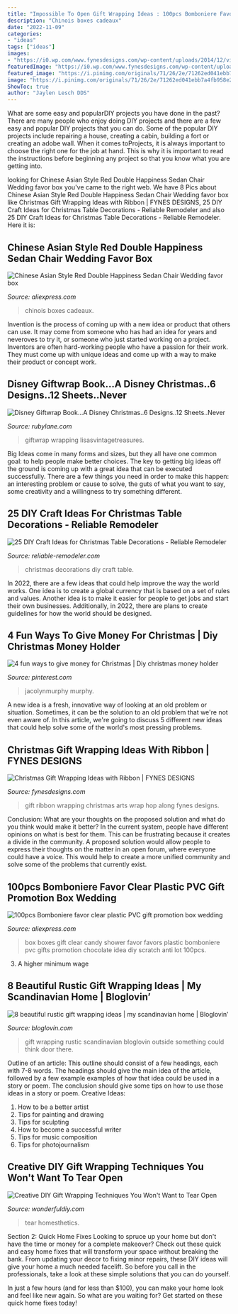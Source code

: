 ```yaml
---
title: "Impossible To Open Gift Wrapping Ideas : 100pcs Bomboniere Favor Clear Plastic Pvc Gift Promotion Box Wedding"
description: "Chinois boxes cadeaux"
date: "2022-11-09"
categories:
- "ideas"
tags: ["ideas"]
images:
- "https://i0.wp.com/www.fynesdesigns.com/wp-content/uploads/2014/12/virginia-gift-wrap.jpg?resize=700%2C995"
featuredImage: "https://i0.wp.com/www.fynesdesigns.com/wp-content/uploads/2014/12/virginia-gift-wrap.jpg?resize=700%2C995"
featured_image: "https://i.pinimg.com/originals/71/26/2e/71262ed041ebb7a4fb958e260ab9e282.jpg"
image: "https://i.pinimg.com/originals/71/26/2e/71262ed041ebb7a4fb958e260ab9e282.jpg"
ShowToc: true
author: "Jaylen Lesch DDS"
---
```



What are some easy and popularDIY projects you have done in the past?
There are many people who enjoy doing DIY projects and there are a few easy and popular DIY projects that you can do. Some of the popular DIY projects include repairing a house, creating a cabin, building a fort or creating an adobe wall. When it comes toProjects, it is always important to choose the right one for the job at hand. This is why it is important to read the instructions before beginning any project so that you know what you are getting into.

	

		
looking for Chinese Asian Style Red Double Happiness Sedan Chair Wedding favor box you've came to the right web. We have 8 Pics about Chinese Asian Style Red Double Happiness Sedan Chair Wedding favor box like Christmas Gift Wrapping Ideas with Ribbon | FYNES DESIGNS, 25 DIY Craft Ideas for Christmas Table Decorations - Reliable Remodeler and also 25 DIY Craft Ideas for Christmas Table Decorations - Reliable Remodeler. Here it is:
		
    
## Chinese Asian Style Red Double Happiness Sedan Chair Wedding Favor Box

<img loading=lazy src="https://ae01.alicdn.com/kf/HTB1rQarIVXXXXaZXFXXq6xXFXXX0/Chinese-Asian-Style-Red-Double-Happiness-Sedan-Chair-Wedding-favor-box-50PCS-LOT-party-gift-favor.jpg" onerror="this.onerror=null;this.src='https://tse3.mm.bing.net/th?id=OIP.n7ni-2fpbiBbfSasrEsYNAHaHY&amp;pid=15.1';" alt="Chinese Asian Style Red Double Happiness Sedan Chair Wedding favor box">

_Source: aliexpress.com_

>chinois boxes cadeaux. 

	

Invention is the process of coming up with a new idea or product that others can use. It may come from someone who has had an idea for years and neveroves to try it, or someone who just started working on a project. Inventors are often hard-working people who have a passion for their work. They must come up with unique ideas and come up with a way to make their product or concept work.

    
## Disney Giftwrap Book...A Disney Christmas..6 Designs..12 Sheets..Never

<img loading=lazy src="https://cdn0.rubylane.com/shops/lisasvintagetreasures/GIFTWRAPSx20DISNEYx20SHEETSx20BOOK.1L.jpg" onerror="this.onerror=null;this.src='https://tse2.mm.bing.net/th?id=OIP.En4SdzQMFeN2Nz3LrTQa2QHaJ4&amp;pid=15.1';" alt="Disney Giftwrap Book...A Disney Christmas..6 Designs..12 Sheets..Never">

_Source: rubylane.com_

>giftwrap wrapping lisasvintagetreasures. 

	

Big Ideas come in many forms and sizes, but they all have one common goal: to help people make better choices. The key to getting big ideas off the ground is coming up with a great idea that can be executed successfully. There are a few things you need in order to make this happen: an interesting problem or cause to solve, the guts of what you want to say, some creativity and a willingness to try something different.

    
## 25 DIY Craft Ideas For Christmas Table Decorations - Reliable Remodeler

<img loading=lazy src="http://dyj7luh3166cu.cloudfront.net/wp-content/uploads/sites/6/2016/11/Lanterns.jpg" onerror="this.onerror=null;this.src='https://tse1.mm.bing.net/th?id=OIP.AakqDyeWes3p0ajdlzmKkQAAAA&amp;pid=15.1';" alt="25 DIY Craft Ideas for Christmas Table Decorations - Reliable Remodeler">

_Source: reliable-remodeler.com_

>christmas decorations diy craft table. 

	

In 2022, there are a few ideas that could help improve the way the world works. One idea is to create a global currency that is based on a set of rules and values. Another idea is to make it easier for people to get jobs and start their own businesses. Additionally, in 2022, there are plans to create guidelines for how the world should be designed.

    
## 4 Fun Ways To Give Money For Christmas | Diy Christmas Money Holder

<img loading=lazy src="https://i.pinimg.com/originals/71/26/2e/71262ed041ebb7a4fb958e260ab9e282.jpg" onerror="this.onerror=null;this.src='https://tse2.mm.bing.net/th?id=OIP.qU86AMqb4uxmIrYx9T6OzAHaK3&amp;pid=15.1';" alt="4 fun ways to give money for Christmas | Diy christmas money holder">

_Source: pinterest.com_

>jacolynmurphy murphy. 

	

A new idea is a fresh, innovative way of looking at an old problem or situation. Sometimes, it can be the solution to an old problem that we're not even aware of. In this article, we're going to discuss 5 different new ideas that could help solve some of the world's most pressing problems.

    
## Christmas Gift Wrapping Ideas With Ribbon | FYNES DESIGNS

<img loading=lazy src="https://i0.wp.com/www.fynesdesigns.com/wp-content/uploads/2014/12/virginia-gift-wrap.jpg?resize=700%2C995" onerror="this.onerror=null;this.src='https://tse4.mm.bing.net/th?id=OIP.66CMXW7bxoV_8-UNNCVVaQHaKh&amp;pid=15.1';" alt="Christmas Gift Wrapping Ideas with Ribbon | FYNES DESIGNS">

_Source: fynesdesigns.com_

>gift ribbon wrapping christmas arts wrap hop along fynes designs. 

	

Conclusion: What are your thoughts on the proposed solution and what do you think would make it better?
In the current system, people have different opinions on what is best for them. This can be frustrating because it creates a divide in the community. A proposed solution would allow people to express their thoughts on the matter in an open forum, where everyone could have a voice. This would help to create a more unified community and solve some of the problems that currently exist.

    
## 100pcs Bomboniere Favor Clear Plastic PVC Gift Promotion Box Wedding

<img loading=lazy src="https://ae01.alicdn.com/kf/HTB1RGpCIXXXXXcRXFXXq6xXFXXXq/100pcs-Bomboniere-favor-clear-plastic-PVC-gift-promotion-box-wedding-gift-idea-baby-shower-candy-box.jpg" onerror="this.onerror=null;this.src='https://tse1.mm.bing.net/th?id=OIP.RZkqzmm39oPooajLJa7axwHaHa&amp;pid=15.1';" alt="100pcs Bomboniere favor clear plastic PVC gift promotion box wedding">

_Source: aliexpress.com_

>box boxes gift clear candy shower favor favors plastic bomboniere pvc gifts promotion chocolate idea diy scratch anti lot 100pcs. 

	

3. A higher minimum wage

    
## 8 Beautiful Rustic Gift Wrapping Ideas | My Scandinavian Home | Bloglovin’

<img loading=lazy src="https://cdn2.blovcdn.com/bloglovin/aHR0cCUzQSUyRiUyRjQuYnAuYmxvZ3Nwb3QuY29tJTJGLS1oblBraTd3azdZJTJGVm5KMWFKenZzYUklMkZBQUFBQUFBQTVyUSUyRl9HSEdVLXdIei00JTJGczE2MDAlMkYxNjA5NzY5NDYwNV81ZGIzYTg3NmVmX2suanBn?checksum=a2bc92ed4e19f789cc2430db4d4c0b8c0fde1e4f&amp;format=j" onerror="this.onerror=null;this.src='https://tse1.mm.bing.net/th?id=OIP.-uxtS7sv41L092XBQ40YyQHaLH&amp;pid=15.1';" alt="8 beautiful rustic gift wrapping ideas | my scandinavian home | Bloglovin’">

_Source: bloglovin.com_

>gift wrapping rustic scandinavian bloglovin outside something could think door there. 

	

Outline of an article: This outline should consist of a few headings, each with 7-8 words. The headings should give the main idea of the article, followed by a few example examples of how that idea could be used in a story or poem. The conclusion should give some tips on how to use those ideas in a story or poem.
Creative Ideas:

1. How to be a better artist 
2. Tips for painting and drawing 
3. Tips for sculpting 
4. How to become a successful writer 
5. Tips for music composition 
6. Tips for photojournalism 

    
## Creative DIY Gift Wrapping Techniques You Won&#039;t Want To Tear Open

<img loading=lazy src="https://cdn.wonderfuldiy.com/wp-content/uploads/2016/02/colourful-tights-wrapping.jpg" onerror="this.onerror=null;this.src='https://tse2.mm.bing.net/th?id=OIP.KN7hN2aMEM_h5Vln9fmFLwHaFh&amp;pid=15.1';" alt="Creative DIY Gift Wrapping Techniques You Won&#039;t Want to Tear Open">

_Source: wonderfuldiy.com_

>tear homesthetics. 

	

Section 2: Quick Home Fixes
Looking to spruce up your home but don't have the time or money for a complete makeover? Check out these quick and easy home fixes that will transform your space without breaking the bank.
From updating your decor to fixing minor repairs, these DIY ideas will give your home a much needed facelift. So before you call in the professionals, take a look at these simple solutions that you can do yourself.

In just a few hours (and for less than $100), you can make your home look and feel like new again. So what are you waiting for? Get started on these quick home fixes today!

